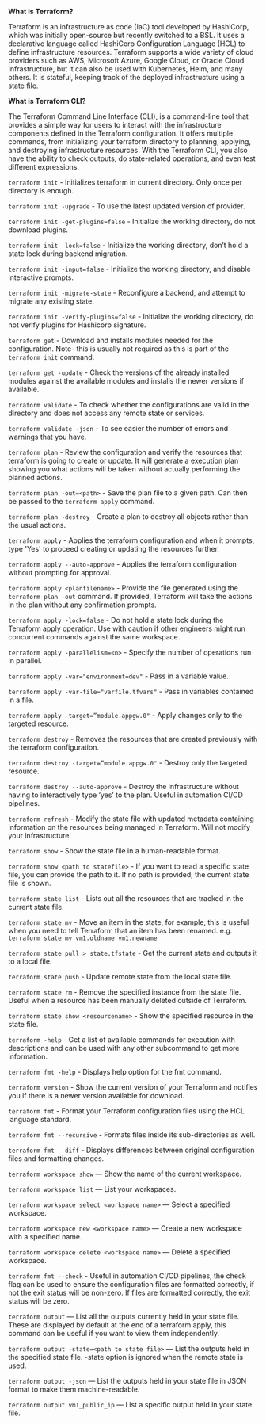**What is Terraform?**

Terraform is an infrastructure as code (IaC) tool developed by HashiCorp, which was initially open-source but recently switched to a BSL. It uses a declarative language called HashiCorp Configuration Language (HCL) to define infrastructure resources. Terraform supports a wide variety of cloud providers such as AWS, Microsoft Azure, Google Cloud, or Oracle Cloud Infrastructure, but it can also be used with Kubernetes, Helm, and many others. It is stateful, keeping track of the deployed infrastructure using a state file.


**What is Terraform CLI?**

The Terraform Command Line Interface (CLI), is a command-line tool that provides a simple way for users to interact with the infrastructure components defined in the Terraform configuration. It offers multiple commands, from initializing your terraform directory to planning, applying, and destroying infrastructure resources. With the Terraform CLI, you also have the ability to check outputs, do state-related operations, and even test different expressions.


``terraform init`` - Initializes terraform in current directory. Only once per directory is enough.

``terraform init -upgrade`` - To use the latest updated version of provider.

``terraform init -get-plugins=false`` - Initialize the working directory, do not download plugins.

``terraform init -lock=false`` - Initialize the working directory, don’t hold a state lock during backend migration.

``terraform init -input=false`` - Initialize the working directory, and disable interactive prompts.

``terraform init -migrate-state`` - Reconfigure a backend, and attempt to migrate any existing state.

``terraform init -verify-plugins=false`` - Initialize the working directory, do not verify plugins for Hashicorp signature.

``terraform get`` - Download and installs modules needed for the configuration. Note- this is usually not required as this is part of the ``terraform init`` command.

``terraform get -update`` - Check the versions of the already installed modules against the available modules and installs the newer versions if available.

``terraform validate`` - To check whether the configurations are valid in the directory and does not access any remote state or services.

``terraform validate -json`` - To see easier the number of errors and warnings that you have.

``terraform plan`` - Review the configuration and verify the resources that terraform is going to create or update. It will generate a execution plan showing you what actions will be taken without actually performing the planned actions.

``terraform plan -out=<path>`` - Save the plan file to a given path. Can then be passed to the ``terraform apply`` command.

``terraform plan -destroy`` - Create a plan to destroy all objects rather than the usual actions.

``terraform apply`` - Applies the terraform configuration and when it prompts, type 'Yes' to proceed creating or updating the resources further.

``terraform apply --auto-approve`` - Applies the terraform configuration without prompting for approval.

``terraform apply <planfilename>`` - Provide the file generated using the ``terraform plan -out`` command. If provided, Terraform will take the actions in the plan without any confirmation prompts.

``terraform apply -lock=false`` - Do not hold a state lock during the Terraform apply operation. Use with caution if other engineers might run concurrent commands against the same workspace.

``terraform apply -parallelism=<n>`` - Specify the number of operations run in parallel.

``terraform apply -var="environment=dev"`` - Pass in a variable value.

``terraform apply -var-file="varfile.tfvars"`` - Pass in variables contained in a file.

``terraform apply -target=”module.appgw.0"`` - Apply changes only to the targeted resource.

``terraform destroy`` - Removes the resources that are created previously with the terraform configuration.

``terraform destroy -target=”module.appgw.0"`` - Destroy only the targeted resource.

``terraform destroy --auto-approve`` - Destroy the infrastructure without having to interactively type ‘yes’ to the plan. Useful in automation CI/CD pipelines.

``terraform refresh`` - Modify the state file with updated metadata containing information on the resources being managed in Terraform. Will not modify your infrastructure.

``terraform show`` - Show the state file in a human-readable format.

``terraform show <path to statefile>`` - If you want to read a specific state file, you can provide the path to it. If no path is provided, the current state file is shown.

``terraform state list`` - Lists out all the resources that are tracked in the current state file.

``terraform state mv`` - Move an item in the state, for example, this is useful when you need to tell Terraform that an item has been renamed. e.g. ``terraform state mv vm1.oldname vm1.newname``

``terraform state pull > state.tfstate`` - Get the current state and outputs it to a local file.

``terraform state push`` - Update remote state from the local state file.

``terraform state rm`` - Remove the specified instance from the state file. Useful when a resource has been manually deleted outside of Terraform.

``terraform state show <resourcename>`` - Show the specified resource in the state file.

``terraform -help`` - Get a list of available commands for execution with descriptions and can be used with any other subcommand to get more information.

``terraform fmt -help`` - Displays help option for the fmt command.

``terraform version`` - Show the current version of your Terraform and notifies you if there is a newer version available for download.

``terraform fmt`` - Format your Terraform configuration files using the HCL language standard.

``terraform fmt --recursive`` - Formats files inside its sub-directories as well.

``terraform fmt --diff`` - Displays differences between original configuration files and formatting changes.

``terraform workspace show`` — Show the name of the current workspace.

``terraform workspace list`` — List your workspaces.

``terraform workspace select <workspace name>`` — Select a specified workspace.

``terraform workspace new <workspace name>`` — Create a new workspace with a specified name.

``terraform workspace delete <workspace name>`` — Delete a specified workspace.

``terraform fmt --check`` - Useful in automation CI/CD pipelines, the check flag can be used to ensure the configuration files are formatted correctly, if not the exit status will be non-zero. If files are formatted correctly, the exit status will be zero.

``terraform output`` — List all the outputs currently held in your state file. These are displayed by default at the end of a terraform apply, this command can be useful if you want to view them independently.

``terraform output -state=<path to state file>`` — List the outputs held in the specified state file. -state option is ignored when the remote state is used.

``terraform output -json`` — List the outputs held in your state file in JSON format to make them machine-readable.

``terraform output vm1_public_ip`` — List a specific output held in your state file.
